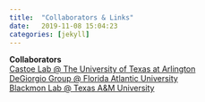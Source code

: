 ```yaml
---
title:  "Collaborators & Links"
date:   2019-11-08 15:04:23
categories: [jekyll]
---
```




__Collaborators__  
[Castoe Lab @ The University of Texas at Arlington](https://www.castoelaboratory.org)   
[DeGiorgio Group @ Florida Atlantic University](http://degiorgiogroup.fau.edu)   
[Blackmon Lab @ Texas A&M University](http://coleoguy.github.io)   
